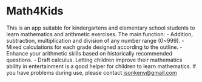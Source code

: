 # Math4Kids
This is an app suitable for kindergartens and elementary school students to learn mathematics and arithmetic exercises. The main function: - Addition, subtraction, multiplication and division of any number range (0~999). - Mixed calculations for each grade designed according to the outline. - Enhance your arithmetic skills based on historically recommended questions. - Draft calculus.  Letting children improve their mathematics ability in entertainment is a good helper for children to learn mathematics.
If you have problems during use, please contact jsonkeny@gmail.com
